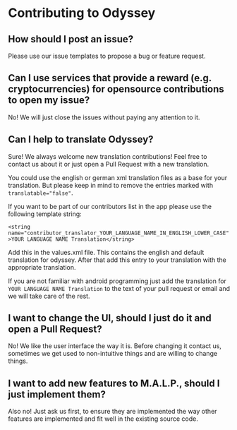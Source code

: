 # Contributing to Odyssey

## How should I post an issue?

Please use our issue templates to propose a bug or feature request.

## Can I use services that provide a reward (e.g. cryptocurrencies) for opensource contributions to open my issue?

No! We will just close the issues without paying any attention to it.

## Can I help to translate Odyssey?

Sure! We always welcome new translation contributions! Feel free to contact us about it or just open a Pull Request with a new translation.

You could use the english or german xml translation files as a base for your translation. But please keep in mind to remove the entries marked with `translatable="false"`.

If you want to be part of our contributors list in the app please use the following template string:

`<string name="contributor_translator_YOUR_LANGUAGE_NAME_IN_ENGLISH_LOWER_CASE">YOUR LANGUAGE NAME Translation</string>`

Add this in the values.xml file. This contains the english and default translation for odyssey. After that add this entry to your translation with the appropriate translation.

If you are not familiar with android programming just add the translation for `YOUR LANGUAGE NAME Translation` to the text of your pull request or email and we will take care of the rest.

## I want to change the UI, should I just do it and open a Pull Request?

No! We like the user interface the way it is. Before changing it contact us, sometimes we get used to non-intuitive things and are willing to change things.

## I want to add new features to M.A.L.P., should I just implement them?

Also no! Just ask us first, to ensure they are implemented the way other features are implemented and fit well in the existing source code.

